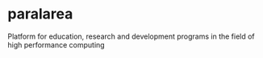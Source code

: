 # paralarea
Platform for education, research and development programs in the field of high performance computing
